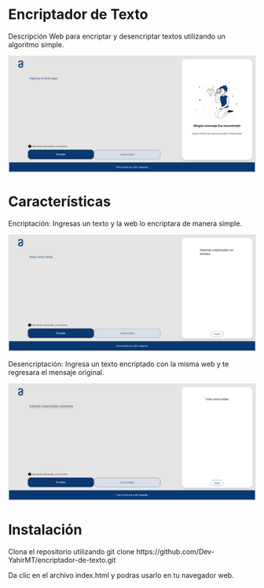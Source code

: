 <h1>Encriptador de Texto</h1>
Descripción
Web para encriptar y desencriptar textos utilizando un algoritmo simple.

![Portada WEB](https://raw.githubusercontent.com/Dev-YahirMT/encriptador-de-texto/main/img/portada.png)

<h1>Características</h1>
Encriptación: Ingresas un texto y la web lo encriptara de manera simple.

![Portada WEB](./img/encriptado.png)

Desencriptación: Ingresa un texto encriptado con la misma web y te regresara el mensaje original.

![Portada WEB](./img/desencriptar.png)

<h1>Instalación</h1>
Clona el repositorio utilizando git clone https://github.com/Dev-YahirMT/encriptador-de-texto.git

Da clic en el archivo index.html y podras usarlo en tu navegador web.
